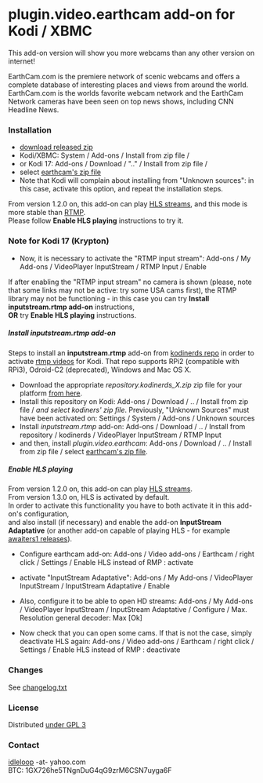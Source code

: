 # plugin.video.earthcam add-on for Kodi / XBMC

This add-on version will show you more webcams than any other version on internet!

EarthCam.com is the premiere network of scenic webcams and offers a complete database of interesting places and views from around the world. EarthCam.com is the worlds favorite webcam network and the EarthCam Network cameras have been seen on top news shows, including CNN Headline News.

### Installation

* [download released zip](https://github.com/idleloop-github/xbmc-earthcam/releases/download/v1.2.0/plugin.video.earthcam-1.3.0.zip)
* Kodi/XBMC: System / Add-ons / Install from zip file / 
* or Kodi 17: Add-ons / Download / ".." / Install from zip file /
* select [earthcam's zip file](https://github.com/idleloop-github/xbmc-earthcam/releases/download/v1.2.0/plugin.video.earthcam-1.3.0.zip)   
* Note that Kodi will complain about installing from "Unknown sources": in this case, activate this option, and repeat the installation steps.

From version 1.2.0 on, this add-on can play [HLS streams](https://en.wikipedia.org/wiki/HTTP_Live_Streaming), and this mode is more stable than [RTMP](https://en.wikipedia.org/wiki/Real-Time_Messaging_Protocol).   
Please follow **Enable HLS playing** instructions to try it.   

### Note for Kodi 17 (Krypton)

* Now, it is necessary to activate the "RTMP input stream": Add-ons / My Add-ons / VideoPlayer InputStream / RTMP Input / Enable

If after enabling the "RTMP input stream" no camera is shown (please, note that some links may not be active: try some USA cams first), the RTMP library may not be functioning - in this case you can try **Install inputstream.rtmp add-on** instructions,   
**OR** try **Enable HLS playing** instructions.

##### Install **inputstream.rtmp** add-on
Steps to install an **inputstream.rtmp** add-on from [kodinerds repo](https://github.com/kodinerds/binary-repo) in order to activate [rtmp videos](https://en.wikipedia.org/wiki/Real-Time_Messaging_Protocol) for Kodi. That repo supports RPi2 (compatible with RPi3), Odroid-C2 (deprecated), Windows and Mac OS X.

* Download the appropriate *repository.kodinerds_X.zip* zip file for your platform [from here](https://github.com/kodinerds/binary-repo).
* Install this repository on Kodi: Add-ons / Download / .. / Install from zip file / *and select kodiners' zip file*. Previously, "Unknown Sources" must have been activated on: Settings / System / Add-ons / Unknown sources
* Install *inputstream.rtmp* add-on: Add-ons / Download / .. / Install from repository / kodinerds / VideoPlayer InputStream / RTMP Input
* and then, install *plugin.video.earthcam*: Add-ons / Download / .. / Install from zip file / select [earthcam's zip file](https://github.com/idleloop-github/xbmc-earthcam/releases/download/v1.2.0/plugin.video.earthcam-1.2.0.zip).

##### Enable HLS playing
From version 1.2.0 on, this add-on can play [HLS streams](https://en.wikipedia.org/wiki/HTTP_Live_Streaming).   
From version 1.3.0 on, HLS is activated by default.   
In order to activate this functionality you have to both activate it in this add-on's configuration,   
and also install (if necessary) and enable the add-on **InputStream Adaptative** (or another add-on capable of playing HLS - for example [awaiters1 releases](https://github.com/awaters1/inputstream.hls/releases)).

* Configure earthcam add-on: Add-ons / Video add-ons / Earthcam / right click / Settings / Enable HLS instead of RMP : activate
* activate "InputStream Adaptative": Add-ons / My Add-ons / VideoPlayer InputStream / InputStream Adaptative / Enable
* Also, configure it to be able to open HD streams: Add-ons / My Add-ons / VideoPlayer InputStream / InputStream Adaptative / Configure / Max. Resolution general decoder: Max [Ok]

* Now check that you can open some cams. If that is not the case, simply deactivate HLS again: Add-ons / Video add-ons / Earthcam / right click / Settings / Enable HLS instead of RMP : deactivate

### Changes

See [changelog.txt](https://github.com/idleloop-github/xbmc-earthcam/blob/master/changelog.txt)

### License

Distributed [under GPL 3](http://www.gnu.org/licenses/gpl-3.0.html)

### Contact

[idleloop](http://www.angelfire.com/ego2/idleloop/) -at- yahoo.com   
BTC: 1GX726he5TNgnDuG4qG9zrM6CSN7uyga6F
